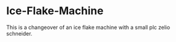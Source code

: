 # Ice-Flake-Machine
This is a changeover of an ice flake machine with a small plc zelio schneider. 
